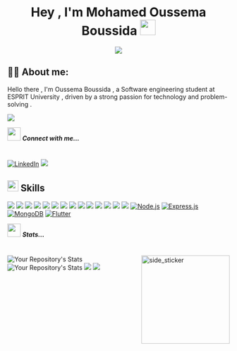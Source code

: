 <h1 align="center"><b>Hey , I'm Mohamed Oussema Boussida </b><img src="https://media.giphy.com/media/hvRJCLFzcasrR4ia7z/giphy.gif" width="35"></h1>
<p align="center">
  <a href="https://github.com/DenverCoder1/readme-typing-svg"><img src="https://readme-typing-svg.herokuapp.com?font=Time+New+Roman&color=cyan&size=25&center=true&vCenter=true&width=600&height=100&lines=Hey!+It's+Oussema+Boussida..&hearts;++;Software-Engineer"></a>
</p>



## 👨‍💻​ About me:
<p>Hello there , I'm Oussema Boussida , a Software engineering student at ESPRIT University , driven by a strong passion for technology and problem-solving . </p>

<img src="https://img.shields.io/badge/Age-22-blue" />

<img src="https://media.giphy.com/media/iY8CRBdQXODJSCERIr/giphy.gif" width="30px">&nbsp;***Connect with me...***<p align = "left">
#
[![LinkedIn](https://img.shields.io/badge/LinkedIn-0077B5?style=for-the-badge&logo=linkedin&logoColor=white)](www.linkedin.com/in/oussema-boussida)
 <a href="https://oussemaboussida.netlify.app/">
  <img src="https://img.shields.io/badge/Portfolio-%23000000.svg?style=for-the-badge&logo=firefox&logoColor=#FF7139">
  </a>
<br>

## <img src="https://media2.giphy.com/media/QssGEmpkyEOhBCb7e1/giphy.gif?cid=ecf05e47a0n3gi1bfqntqmob8g9aid1oyj2wr3ds3mg700bl&rid=giphy.gif" width ="25"><b> Skills</b>

![](https://img.shields.io/badge/Oracle-F80000?style=for-the-badge&logo=Oracle&logoColor=white)
![](https://img.shields.io/badge/MySQL-005C84?style=for-the-badge&logo=mysql&logoColor=white)
![](https://img.shields.io/badge/Figma-F24E1E?style=for-the-badge&logo=figma&logoColor=white)
![](https://img.shields.io/badge/jQuery-0769AD?style=for-the-badge&logo=jquery&logoColor=white)
![](https://img.shields.io/badge/C-00599C?style=for-the-badge&logo=c&logoColor=white)
![](https://img.shields.io/badge/C%2B%2B-00599C?style=for-the-badge&logo=c%2B%2B&logoColor=white)
![](https://img.shields.io/badge/CSS3-1572B6?style=for-the-badge&logo=css3&logoColor=white)
![](https://img.shields.io/badge/HTML5-E34F26?style=for-the-badge&logo=html5&logoColor=white)
![](https://img.shields.io/badge/JavaScript-323330?style=for-the-badge&logo=javascript&logoColor=F7DF1E)
![](https://img.shields.io/badge/Symfony-000000?style=for-the-badge&logo=symfony&logoColor=white)
![](https://img.shields.io/badge/PHP-777BB4?style=for-the-badge&logo=php&logoColor=white)
![](https://img.shields.io/badge/Java-ED8B00?style=for-the-badge&logo=openjdk&logoColor=white)
![](https://img.shields.io/badge/FlutterFlow-02569B?style=for-the-badge&logo=flutter&logoColor=white)
![](https://img.shields.io/badge/Firebase-FFCA28?style=for-the-badge&logo=firebase&logoColor=white)
[![Node.js](https://img.shields.io/badge/Node.js-43853D?style=for-the-badge&logo=node.js&logoColor=white)](https://nodejs.org/)
[![Express.js](https://img.shields.io/badge/Express.js-000000?style=for-the-badge&logo=express&logoColor=white)](https://expressjs.com/)
[![MongoDB](https://img.shields.io/badge/MongoDB-47A248?style=for-the-badge&logo=mongodb&logoColor=white)](https://www.mongodb.com/)
[![Flutter](https://img.shields.io/badge/Flutter-02569B?style=for-the-badge&logo=flutter&logoColor=white)](https://flutter.dev/)

<img src="https://media.giphy.com/media/iY8CRBdQXODJSCERIr/giphy.gif" width="30px">&nbsp;***Stats...*** <p align="left">
#
<img align="right" width=200px height=200px alt="side_sticker" src="https://media.giphy.com/media/TEnXkcsHrP4YedChhA/giphy.gif" />

![Your Repository's Stats](https://github-readme-stats.vercel.app/api/top-langs/?username=medoussemaboussida&show_icons=true&locale=en&layout=compact&langs_count=50&theme=algolia)
![Your Repository's Stats](https://github-readme-stats.vercel.app/api?username=medoussemaboussida&show_icons=true&theme=radical)
![](https://github-contributor-stats.vercel.app/api?username=medoussemaboussida&limit=5&theme=prussian&combine_all_yearly_contributions=true) 
![](https://github-readme-activity-graph.vercel.app/graph?username=medoussemaboussida&theme=react)


